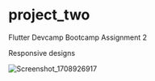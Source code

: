 # project_two
Flutter Devcamp Bootcamp Assignment 2

Responsive designs

![Screenshot_1708926917](https://github.com/iamkunalpitale/project_two/assets/26413565/7bd74016-bf33-4d76-90e2-4beb478bbcc2)


